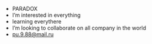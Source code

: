 -  PARADOX
-  I’m interested in everything
-  learning everythere
-  I’m looking to collaborate on all company in the world
-  pu.9.88@mail.ru

<!---
paradox616/paradox616 is a ✨ special ✨ repository because its `README.md` (this file) appears on your GitHub profile.
You can click the Preview link to take a look at your changes.
--->
